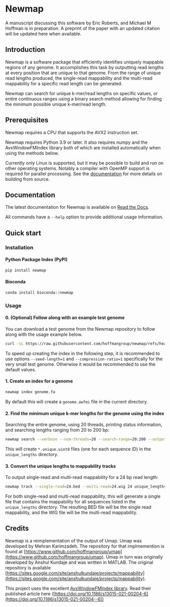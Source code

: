 # Newmap

A manuscript discussing this software by Eric Roberts, and Michael M Hoffman is
in preparation. A preprint of the paper with an updated citation will be
updated here when available.

## Introduction

Newmap is a software package that efficiently identifies uniquely mappable
regions of any genome. It accomplishes this task by outputting read lengths at
every position that are unique to that genome. From the range of unique read
lengths produced, the single-read mappability and the multi-read mappability
for a specific read length can be generated.

Newmap can search for unique k-mer/read lengths on specific values, or entire
continuous ranges using a binary search method allowing for finding the
minimum possible unique k-mer/read length.

## Prerequisites
Newmap requires a CPU that supports the AVX2 instruction set.

Newmap requires Python 3.9 or later. It also requires numpy and the AvxWindowFMIndex
library both of which are installed automatically when using the methods below.

Currently only Linux is supported, but it may be possible to build and run on
other operating systems. Notably a compiler with OpenMP support is required
for parallel processing. See the
[documentation](https://newmap.readthedocs.io/en/latest/usage.html#installation)
for more details on building from source.

## Documentation
The latest documentation for Newmap is available on [Read the
Docs](https://newmap.readthedocs.io).

All commands have a `--help` option to provide additional usage information.

## Quick start

### Installation

#### Python Package Index (PyPI)
```python
pip install newmap
```

#### Bioconda
```bash
conda install bioconda::newmap
```

### Usage

#### 0. (Optional) Follow along with an example test genome
You can download a test genome from the Newmap repository to follow along with
the usage example below.
```bash
curl -sL https://raw.githubusercontent.com/hoffmangroup/newmap/refs/heads/master/tests/data/genome.fa > genome.fa
```
To speed up creating the index in the following step, it is recommended to use
options `--seed-length=1` and `--compression-ratio=1` specifically for the very
small test genome. Otherwise it would be recommended to use the default values.

#### 1. Create an index for a genome
```bash
newmap index genome.fa
```
By default this will create a `genome.awfmi` file in the current directory.

#### 2. Find the minimum unique k-mer lengths for the genome using the index
Searching the entire genome, using 20 threads, printing status information, and
searching lengths ranging from 20 to 200 bp:
```bash
newmap search --verbose --num-threads=20 --search-range=20:200 --output-directory=unique_lengths genome.fa
```
This will create `*.unique.uint8` files (one for each sequence ID) in the `unique_lengths` directory.

#### 3. Convert the unique lengths to mappability tracks
To output single-read and multi-read mappability for a 24 bp read length:
```bash
newmap track --single-read=24.bed --multi-read=24.wig 24 unique_lengths/*.unique.uint8
```
For both single-read and multi-read mappability, this will generate a single
file that contains the mappability for all sequences listed in the
`unique_lengths` directory.
The resulting BED file will be the single read mappability, and the WIG file
will be the multi-read mappability.


## Credits
Newmap is a reimplementation of the output of Umap. Umap was developed by Mehran Karimzadeh.
The repository for that implmemention is found at [https://www.github.com/hoffmangroup/umap](https://www.github.com/hoffmangroup/umap).
Umap in turn was originally developed by Anshul Kundaje and was written in MATLAB.
The original repository is available [https://sites.google.com/site/anshulkundaje/projects/mappability](https://sites.google.com/site/anshulkundaje/projects/mappability).

This project uses the excellent [AvxWindowFMIndex
library](https://github.com/TravisWheelerLab/AvxWindowFmIndex). Read their
published article here
([https://doi.org/10.1186/s13015-021-00204-6](https://doi.org/10.1186/s13015-021-00204--6))
